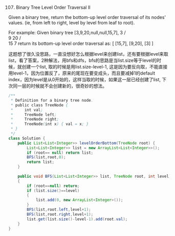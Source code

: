 107. Binary Tree Level Order Traversal II<br>

Given a binary tree, return the bottom-up level order traversal of its nodes' values. (ie, from left to right, level by level from leaf to root).

For example:
Given binary tree [3,9,20,null,null,15,7],
    3
   / \
  9  20
    /  \
   15   7
return its bottom-up level order traversal as:
[
  [15,7],
  [9,20],
  [3]
]

这题想了很久没思路，一直没想好怎么根据level来创建list，还有要根据level来取list，看了答案，2种解法，用bfs和dfs，bfs的思路是当list.size等于level的时候，就创建一个list<Integer>, 取的时候是用list.size-level-1, 这是因为要反向取，不能直接用level-1，因为位置反了，原来的尾现在要变成头，而且要减掉1的default index，因为level是从0开始的，这样当取的时候，如果这一层已经创建了list, 下次同一层的时候就不会创建新的，很奇妙的想法。

```java
/**
 * Definition for a binary tree node.
 * public class TreeNode {
 *     int val;
 *     TreeNode left;
 *     TreeNode right;
 *     TreeNode(int x) { val = x; }
 * }
 */
class Solution {
    public List<List<Integer>> levelOrderBottom(TreeNode root) {          
        List<List<Integer>> list = new ArrayList<List<Integer>>();
        if (root== null) return list;                
        BFS(list,root,0);
        return list;
    }
    
    public void BFS(List<List<Integer>> list, TreeNode root, int level)
    {
        if (root==null) return;
        if (list.size()==level)
        {
            list.add(0, new ArrayList<Integer>());            
        }
        BFS(list,root.left,level+1);
        BFS(list,root.right,level+1);
        list.get(list.size()-level-1).add(root.val);        
    }    
}
```
